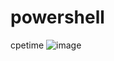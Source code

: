 # powershell
cpetime 
![image](https://user-images.githubusercontent.com/61023717/178011280-4c75dad1-45c9-4386-afc2-2ed53f5f6a23.png)
